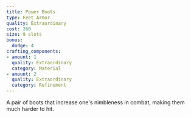 ```yaml
---
title: Power Boots
type: Feet Armor
quality: Extraordinary
cost: 260
size: 9 slots
bonus:
  dodge: 4
crafting_components:
- amount: 1
  quality: Extraordinary
  category: Material
- amount: 2
  quality: Extraordinary
  category: Refinement
---
```

A pair of boots that increase one's nimbleness in combat, making them much harder to hit.